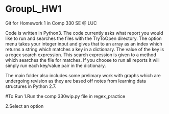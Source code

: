 # GroupL_HW1
Git for Homework 1 in Comp 330 SE @ LUC

Code is written in Python3. The code currently asks what report you would like to run and searches the files with the TryToOpen directory.
The option menu takes your integer input and gives that to an array as an index which returns a string which matches a key in a dictionary.
The value of the key is a regex search expression. This search expression is given to a method which searches the file for matches. If you
choose to run all reports it will simply run each key/value pair in the dictionary.

The main folder also includes some prelimary work with graphs which are undergoing revision as they are based off
notes from learning data structures in Python 2.7.

#To Run
1.Run the comp 330wip.py file in regex_practice

2.Select an option
